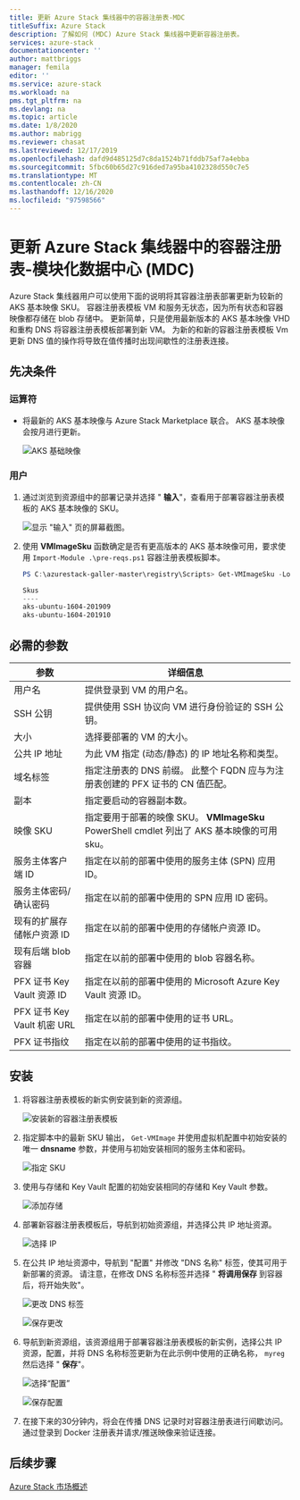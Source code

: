 ```yaml
---
title: 更新 Azure Stack 集线器中的容器注册表-MDC
titleSuffix: Azure Stack
description: 了解如何 (MDC) Azure Stack 集线器中更新容器注册表。
services: azure-stack
documentationcenter: ''
author: mattbriggs
manager: femila
editor: ''
ms.service: azure-stack
ms.workload: na
pms.tgt_pltfrm: na
ms.devlang: na
ms.topic: article
ms.date: 1/8/2020
ms.author: mabrigg
ms.reviewer: chasat
ms.lastreviewed: 12/17/2019
ms.openlocfilehash: dafd9d485125d7c8da1524b71fddb75af7a4ebba
ms.sourcegitcommit: 5fbc60b65d27c916ded7a95ba4102328d550c7e5
ms.translationtype: MT
ms.contentlocale: zh-CN
ms.lasthandoff: 12/16/2020
ms.locfileid: "97598566"
---
```

# <a name="update-the-container-registry-in-azure-stack-hub---modular-data-center-mdc"></a>更新 Azure Stack 集线器中的容器注册表-模块化数据中心 (MDC) 

Azure Stack 集线器用户可以使用下面的说明将其容器注册表部署更新为较新的 AKS 基本映像 SKU。 容器注册表模板 VM 和服务无状态，因为所有状态和容器映像都存储在 blob 存储中。 更新简单，只是使用最新版本的 AKS 基本映像 VHD 和重构 DNS 将容器注册表模板部署到新 VM。 为新的和新的容器注册表模板 Vm 更新 DNS 值的操作将导致在值传播时出现间歇性的注册表连接。

## <a name="prerequisites"></a>先决条件

### <a name="operator"></a>运算符

- 将最新的 AKS 基本映像与 Azure Stack Marketplace 联合。 AKS 基本映像会按月进行更新。

  ![AKS 基础映像](./media/container-registry-template-updating-tzl/aks-base-image.png)

### <a name="user"></a>用户

1.  通过浏览到资源组中的部署记录并选择 " **输入**"，查看用于部署容器注册表模板的 AKS 基本映像的 SKU。

    ![显示 "输入" 页的屏幕截图。](./media/container-registry-template-updating-tzl/inputs.png)

2.  使用 **VMImageSku** 函数确定是否有更高版本的 AKS 基本映像可用，要求使用 `Import-Module .\pre-reqs.ps1` 容器注册表模板脚本。

    ```powershell  
    PS C:\azurestack-galler-master\registry\Scripts> Get-VMImageSku -Location Shanghai
    
    Skus                  
    ----                  
    aks-ubuntu-1604-201909
    aks-ubuntu-1604-201910 
    ```

## <a name="parameters-required"></a>必需的参数

| 参数 | 详细信息 |
| --- | --- |
| 用户名 | 提供登录到 VM 的用户名。 |
| SSH 公钥 | 提供使用 SSH 协议向 VM 进行身份验证的 SSH 公钥。 |
| 大小 | 选择要部署的 VM 的大小。 |
| 公共 IP 地址 | 为此 VM 指定 (动态/静态) 的 IP 地址名称和类型。 |
| 域名标签 | 指定注册表的 DNS 前缀。 此整个 FQDN 应与为注册表创建的 PFX 证书的 CN 值匹配。 |
| 副本 | 指定要启动的容器副本数。 |
| 映像 SKU | 指定要用于部署的映像 SKU。 **VMImageSku** PowerShell cmdlet 列出了 AKS 基本映像的可用 sku。 |
| 服务主体客户端 ID | 指定在以前的部署中使用的服务主体 (SPN) 应用 ID。 |
| 服务主体密码/确认密码 | 指定在以前的部署中使用的 SPN 应用 ID 密码。 |
| 现有的扩展存储帐户资源 ID | 指定在以前的部署中使用的存储帐户资源 ID。 |
| 现有后端 blob 容器 | 指定在以前的部署中使用的 blob 容器名称。 |
| PFX 证书 Key Vault 资源 ID | 指定在以前的部署中使用的 Microsoft Azure Key Vault 资源 ID。 |
| PFX 证书 Key Vault 机密 URL | 指定在以前的部署中使用的证书 URL。 |
| PFX 证书指纹 | 指定在以前的部署中使用的证书指纹。 |

## <a name="installation"></a>安装

1.  将容器注册表模板的新实例安装到新的资源组。

    ![安装新的容器注册表模板](./media/container-registry-template-updating-tzl/new-instance.png)

2.  指定脚本中的最新 SKU 输出， `Get-VMImage` 并使用虚拟机配置中初始安装的唯一 **dnsname** 参数，并使用与初始安装相同的服务主体和密码。

    ![指定 SKU](./media/container-registry-template-updating-tzl/sku.png)

3.  使用与存储和 Key Vault 配置的初始安装相同的存储和 Key Vault 参数。

    ![添加存储](./media/container-registry-template-updating-tzl/storage.png)

1.  部署新容器注册表模板后，导航到初始资源组，并选择公共 IP 地址资源。

    ![选择 IP](./media/container-registry-template-updating-tzl/ip.png)

1.  在公共 IP 地址资源中，导航到 "配置" 并修改 "DNS 名称" 标签，使其可用于新部署的资源。 请注意，在修改 DNS 名称标签并选择 " **将调用保存** 到容器后，将开始失败"。

    ![更改 DNS 标签](./media/container-registry-template-updating-tzl/dns.png)
    
    ![保存更改](./media/container-registry-template-updating-tzl/save.png)

2.  导航到新资源组，该资源组用于部署容器注册表模板的新实例，选择公共 IP 资源，配置，并将 DNS 名称标签更新为在此示例中使用的正确名称， `myreg` 然后选择 " **保存**"。

    ![选择“配置”](./media/container-registry-template-updating-tzl/select-configuration.png)
    
    ![保存配置](./media/container-registry-template-updating-tzl/save-configuration.png)

3.  在接下来的30分钟内，将会在传播 DNS 记录时对容器注册表进行间歇访问。 通过登录到 Docker 注册表并请求/推送映像来验证连接。

## <a name="next-steps"></a>后续步骤

[Azure Stack 市场概述](../../operator/azure-stack-marketplace.md)
